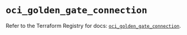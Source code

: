 # `oci_golden_gate_connection`

Refer to the Terraform Registry for docs: [`oci_golden_gate_connection`](https://registry.terraform.io/providers/hashicorp/oci/7.19.0/docs/resources/golden_gate_connection).
